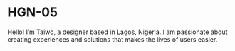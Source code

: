 # HGN-05
Hello! I’m Taiwo, a designer based in Lagos, Nigeria. I am passionate about creating experiences and solutions that makes the lives of users easier. 

